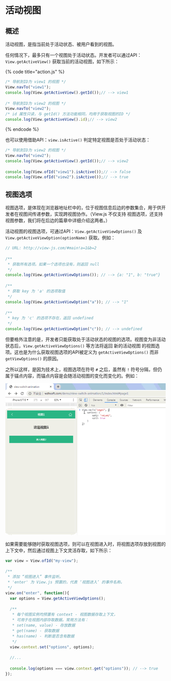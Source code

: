 # 活动视图

## 概述

活动视图，是指当前处于活动状态、被用户看到的视图。

任何情况下，最多只有一个视图处于活动状态。开发者可以通过API：`View.getActiveView()` 获取当前的活动视图，如下所示：

{% code title="action.js" %}
```javascript
/* 导航到ID为 view1 的视图 */
View.navTo("view1");
console.log(View.getActiveView().getId());// --> view1

/* 导航到ID为 view2 的视图 */
View.navTo("view2");
/* id 属性只读，与 getId() 方法功能相同，均用于获取视图的ID */
console.log(View.getActiveView().id);// --> view2
```
{% endcode %}

也可以使用借助API：`view.isActive()` 判定特定视图是否处于活动状态：

```javascript
/* 导航到ID为 view2 的视图 */
View.navTo("view2");
console.log(View.getActiveView().getId());// --> view2

console.log(View.ofId("view1").isActive());// --> false
console.log(View.ofId("view2").isActive());// --> true
```

## 视图选项

视图选项，是体现在浏览器地址栏中的，位于视图信息后边的参数集合，用于供开发者在视图间传递参数，实现跨视图协作。（View.js 不仅支持 视图选项，还支持 视图参数，我们将在后边的篇章中详细介绍这两者。）

活动视图的视图选项，可通过API：`View.getActiveViewOptions()` 及 `View.getActiveViewOption(optionName)` 获取。例如：

```javascript
// URL: http://view-js.com/#main!a=1&b=2

/**
 * 获取所有选项。如果一个选项也没有，则返回 null
 */
console.log(View.getActiveViewOptions()); // --> {a: "1", b: "true"}

/**
 * 获取 key 为 'a' 的选项取值
 */
console.log(View.getActiveViewOption("a")); // --> "1"

/**
 * key 为 'c' 的选项不存在，返回 undefined
 */
console.log(View.getActiveViewOption("c")); // --> undefined
```

但要格外注意的是，开发者只能获取处于活动状态的视图的选项。视图变为非活动状态后，`View.getActiveViewOptions()` 等方法将返回 新的活动视图 的视图选项。这也是为什么获取视图选项的API被定义为 `getActiveViewOptions()` 而非 `getViewOptions()` 的原因。

之所以这样，是因为技术上，视图选项在符号 `#` 之后，虽然有 `!` 符号分隔，但仍属于锚点内容，而锚点内容是会随活动视图的变化而变化的。例如：

![&#x89C6;&#x56FE;&#x9009;&#x9879;&#x7684;&#x53D8;&#x5316;](.gitbook/assets/view-option.gif)

如果需要能够随时获取视图选项，则可以在视图进入时，将视图选项存放到视图的上下文中，然后通过视图上下文灵活存取，如下所示：

```javascript
var view = View.ofId("my-view");

/**
 * 添加 “视图进入” 事件监听。
 * 'enter' 为 View.js 预置的，代表 ‘视图进入’ 的事件名称。
 */
view.on("enter", function(){
  var options = View.getActiveViewOptions();

  /**
   * 每个视图实例均预置有 context - 视图数据存取上下文，
   * 可用于在视图内部存取数据。常用方法有：
   * set(name, value) - 存放数据
   * get(name) - 获取数据
   * has(name) - 判断是否含有数据
   */
  view.context.set("options", options);

  //...

  console.log(options === view.context.get("options")); // --> true
});
```

